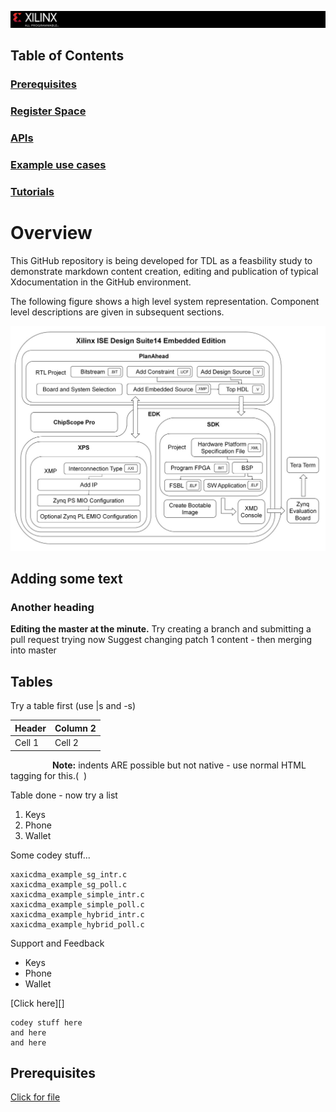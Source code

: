 ![](/images/capture.PNG)



## Table of Contents

### [Prerequisites][]

### [Register Space][]

### [APIs][]

### [Example use cases][]

### [Tutorials][]

# Overview

This GitHub repository is being developed for TDL as a feasbility study to demonstrate markdown content creation, editing and publication of typical Xdocumentation in the GitHub environment.

The following figure shows a high level system representation. Component level descriptions are given in subsequent sections.

![](/images/image1.jpg)





## Adding some text
### Another heading
**Editing the master at the minute.**
Try creating a branch and submitting a pull request
trying now
Suggest changing patch 1 content - then merging into master

## Tables

Try a table first (use |s and -s)

Header | Column 2 |
------|------|
Cell 1 | Cell 2|

&nbsp;&nbsp;&nbsp;&nbsp;&nbsp;&nbsp;&nbsp;&nbsp;&nbsp;&nbsp;&nbsp;&nbsp;&nbsp;&nbsp;&nbsp;&nbsp; **Note:** indents ARE possible but not native - use normal HTML tagging for this.(&nbsp;&nbsp;)

Table done - now try a list
1. Keys
2. Phone
3. Wallet

Some codey stuff...
```
xaxicdma_example_sg_intr.c
xaxicdma_example_sg_poll.c
xaxicdma_example_simple_intr.c
xaxicdma_example_simple_poll.c
xaxicdma_example_hybrid_intr.c
xaxicdma_example_hybrid_poll.c
```

Support and Feedback


- Keys
- Phone 
- Wallet

[Click here][]
```
codey stuff here
and here
and here
```


## Prerequisites

[Click for file][]



[Click for file]:file_2.md


[Prerequisites]:prerequisites.md
[Register Space]:registers.md
[APIs]:apis.md
[Example use cases]:examples.md
[Tutorials]:tutorials.md

